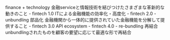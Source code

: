 finance + technology
金融serviceと情報技術を結びつけたさまざまな革新的な動きのこと
        - fintech 1.0
            ITによる金融機能の効率化・高度化
        - fintech 2.0
            - unbundling 部品化
                金融機関から一体的に提供されていた金融機能を分解して提供すること
        - fintech 3.0
            API ecosystem
        - fintech 4.0
            - re-bundling 再結合
                unbundlingされたものを顧客の要望に応じて最適な形で再結合